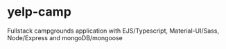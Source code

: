 # yelp-camp

Fullstack campgrounds application with EJS/Typescript, Material-UI/Sass, Node/Express and mongoDB/mongoose
